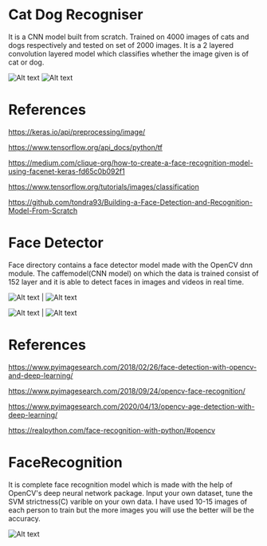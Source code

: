 # Cat Dog Recogniser

It is a CNN model built from scratch. Trained on 4000 images of cats and dogs respectively and tested on set of 2000 images. It is a 2 layered convolution layered model
which classifies whether the image given is of cat or dog.

![Alt text](https://github.com/RAWXDIVYANSH/face_recognition_security_system/blob/main/dataset/single_prediction/cat_or_dog_1.jpg?raw=true
)
![Alt text](https://github.com/RAWXDIVYANSH/face_recognition_security_system/blob/main/dataset/single_prediction/cat_or_dog_2.jpg?raw=true
)

# References

https://keras.io/api/preprocessing/image/ 

https://www.tensorflow.org/api_docs/python/tf

https://medium.com/clique-org/how-to-create-a-face-recognition-model-using-facenet-keras-fd65c0b092f1

https://www.tensorflow.org/tutorials/images/classification

https://github.com/tondra93/Building-a-Face-Detection-and-Recognition-Model-From-Scratch


# Face Detector

Face directory contains a face detector model made with the OpenCV dnn module. The caffemodel(CNN model) on which the data is trained consist of 152 layer and it is able to detect faces in images and videos in real time.

![Alt text](https://github.com/RAWXDIVYANSH/face_recognition_security_system/blob/main/face/images/5.jpg) | ![Alt text](https://github.com/RAWXDIVYANSH/face_recognition_security_system/blob/main/face/Screenshot%202021-07-04%20215606.png)


![Alt text](https://github.com/RAWXDIVYANSH/face_recognition_security_system/blob/main/face/images/6.jpg)  | ![Alt text](https://github.com/RAWXDIVYANSH/face_recognition_security_system/blob/main/face/Screenshot%202021-07-04%20215648.png)


# References

https://www.pyimagesearch.com/2018/02/26/face-detection-with-opencv-and-deep-learning/

https://www.pyimagesearch.com/2018/09/24/opencv-face-recognition/

https://www.pyimagesearch.com/2020/04/13/opencv-age-detection-with-deep-learning/

https://realpython.com/face-recognition-with-python/#opencv


# FaceRecognition

It is complete face recognition model which is made with the help of OpenCV's deep neural network package. Input your own dataset, tune the SVM strictness(C)
varible on your own data. I have used 10-15 images of each person to train but the more images you will use the better will be the accuracy.


![Alt text](https://github.com/RAWXDIVYANSH/face_recognition_security_system/blob/main/face/images/5.jpg)



